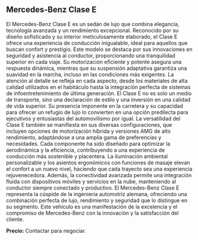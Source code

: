 ## Mercedes-Benz Clase E

El Mercedes-Benz Clase E es un sedán de lujo que combina elegancia, tecnología avanzada y un rendimiento excepcional. Reconocido por su diseño sofisticado y su interior meticulosamente elaborado, el Clase E ofrece una experiencia de conducción inigualable, ideal para aquellos que buscan confort y prestigio. Este modelo se destaca por sus innovaciones en seguridad y asistencia al conductor, proporcionando una tranquilidad superior en cada viaje. Su motorización eficiente y potente asegura una respuesta dinámica, mientras que su suspensión adaptativa garantiza una suavidad en la marcha, incluso en las condiciones más exigentes. La atención al detalle se refleja en cada aspecto, desde los materiales de alta calidad utilizados en el habitáculo hasta la integración perfecta de sistemas de infoentretenimiento de última generación. El Clase E no es solo un medio de transporte, sino una declaración de estilo y una inversión en una calidad de vida superior. Su presencia imponente en la carretera y su capacidad para ofrecer un refugio de lujo lo convierten en una opción predilecta para ejecutivos y entusiastas del automovilismo por igual. La versatilidad del Clase E también se manifiesta en sus diversas configuraciones, que incluyen opciones de motorización híbrida y versiones AMG de alto rendimiento, adaptándose a una amplia gama de preferencias y necesidades. Cada componente ha sido diseñado para optimizar la aerodinámica y la eficiencia, contribuyendo a una experiencia de conducción más sostenible y placentera. La iluminación ambiental personalizable y los asientos ergonómicos con funciones de masaje elevan el confort a un nuevo nivel, haciendo que cada trayecto sea una experiencia rejuvenecedora. Además, la conectividad avanzada permite una integración fluida con dispositivos móviles y servicios en la nube, manteniendo al conductor siempre conectado y productivo. El Mercedes-Benz Clase E representa la cúspide de la ingeniería automotriz alemana, ofreciendo una combinación perfecta de lujo, rendimiento y seguridad que lo distingue en su segmento. Este vehículo es una manifestación de la excelencia y el compromiso de Mercedes-Benz con la innovación y la satisfacción del cliente. 

**Precio:** Contactar para negociar.

